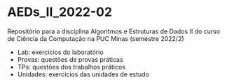 # AEDs_II_2022-02

Repositório para a disciplina Algoritmos e Estruturas de Dados II do curso de Ciência da Computação na PUC Minas (semestre 2022/2)

- Lab: exercícios do laboratório
- Provas: questões de provas práticas
- TPs: questões dos trabalhos práticos
- Unidades: exercícios das unidades de estudo
